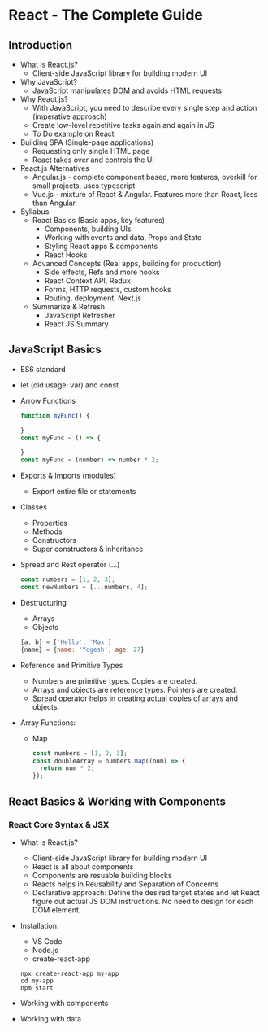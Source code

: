 # React - The Complete Guide

## Introduction

- What is React.js?
  - Client-side JavaScript library for building modern UI
- Why JavaScript?
  - JavaScript manipulates DOM and avoids HTML requests
- Why React.js?
  - With JavaScript, you need to describe every single step and action (imperative approach)
  - Create low-level repetitive tasks again and again in JS
  - To Do example on React
- Building SPA (Single-page applications)
  - Requesting only single HTML page
  - React takes over and controls the UI
- React.js Alternatives
  - Angular.js - complete component based, more features, overkill for small projects, uses typescript
  - Vue.js - mixture of React & Angular. Features more than React, less than Angular
- Syllabus:
  - React Basics (Basic apps, key features)
    - Components, building UIs
    - Working with events and data, Props and State
    - Styling React apps & components
    - React Hooks
  - Advanced Concepts (Real apps, building for production)
    - Side effects, Refs and more hooks
    - React Context API, Redux
    - Forms, HTTP requests, custom hooks
    - Routing, deployment, Next.js
  - Summarize & Refresh
    - JavaScript Refresher
    - React JS Summary

## JavaScript Basics

- ES6 standard
- let (old usage: var) and const
- Arrow Functions

  ```javascript
  function myFunc() {

  }
  const myFunc = () => {

  }
  const myFunc = (number) => number * 2;
  ```

- Exports & Imports (modules)
  - Export entire file or statements
- Classes
  - Properties
  - Methods
  - Constructors
  - Super constructors & inheritance
- Spread and Rest operator (...)

  ```javascript
  const numbers = [1, 2, 3];
  const newNumbers = [...numbers, 4];
  ```

- Destructuring
  - Arrays
  - Objects

  ```javascript
  [a, b] = ['Hello', 'Max']
  {name} = {name: 'Yogesh', age: 27}
  ```

- Reference and Primitive Types
  - Numbers are primitive types. Copies are created.
  - Arrays and objects are reference types. Pointers are created.
  - Spread operator helps in creating actual copies of arrays and objects.

- Array Functions:
  - Map
  
    ```javascript
    const numbers = [1, 2, 3]; 
    const doubleArray = numbers.map((num) => {
      return num * 2;
    });
    ```

## React Basics & Working with Components

### React Core Syntax & JSX
  
- What is React.js?
  - Client-side JavaScript library for building modern UI
  - React is all about components
  - Components are resuable building blocks
  - Reacts helps in Reusability and Separation of Concerns
  - Declarative approach: Define the desired target states and let React figure out actual JS DOM instructions. No need to design for each DOM element.
- Installation:
  - VS Code
  - Node.js
  - create-react-app
  
  ```console
  npx create-react-app my-app
  cd my-app
  npm start
  ```

- Working with components
- Working with data

